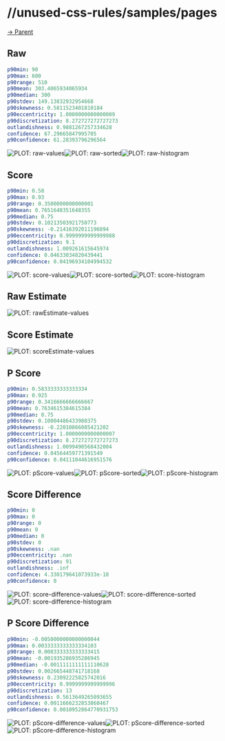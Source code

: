
# //unused-css-rules/samples/pages

[→ Parent](../..)


## Raw


```yaml
p90min: 90
p90max: 600
p90range: 510
p90mean: 303.4065934065934
p90median: 300
p90stdev: 149.13832932954668
p90skewness: 0.5811523401810184
p90eccentricity: 1.0000000000000009
p90discretization: 8.272727272727273
outlandishness: 0.9881267257334628
confidence: 67.29665847995705
p90confidence: 61.28393796296564

```

![PLOT: raw-values](./raw/values.svg)![PLOT: raw-sorted](./raw/sorted.svg)![PLOT: raw-histogram](./raw/histogram.svg)
## Score


```yaml
p90min: 0.58
p90max: 0.93
p90range: 0.3500000000000001
p90mean: 0.7651648351648355
p90median: 0.75
p90stdev: 0.10213503921750773
p90skewness: -0.21416392011196894
p90eccentricity: 0.9999999999999988
p90discretization: 9.1
outlandishness: 1.009261615645974
confidence: 0.04633034820439441
p90confidence: 0.04196934104994532

```

![PLOT: score-values](./score/values.svg)![PLOT: score-sorted](./score/sorted.svg)![PLOT: score-histogram](./score/histogram.svg)
## Raw Estimate

![PLOT: rawEstimate-values](./rawEstimate/values.svg)
## Score Estimate

![PLOT: scoreEstimate-values](./scoreEstimate/values.svg)
## P Score


```yaml
p90min: 0.5833333333333334
p90max: 0.925
p90range: 0.3416666666666667
p90mean: 0.7634615384615384
p90median: 0.75
p90stdev: 0.10004486433980375
p90skewness: -0.22010866085421202
p90eccentricity: 1.0000000000000007
p90discretization: 8.272727272727273
outlandishness: 1.0099490568432004
confidence: 0.04564459771391549
p90confidence: 0.04111044616951576

```

![PLOT: pScore-values](./pScore/values.svg)![PLOT: pScore-sorted](./pScore/sorted.svg)![PLOT: pScore-histogram](./pScore/histogram.svg)
## Score Difference


```yaml
p90min: 0
p90max: 0
p90range: 0
p90mean: 0
p90median: 0
p90stdev: 0
p90skewness: .nan
p90eccentricity: .nan
p90discretization: 91
outlandishness: .inf
confidence: 4.330179641073933e-18
p90confidence: 0

```

![PLOT: score-difference-values](./score-difference/values.svg)![PLOT: score-difference-sorted](./score-difference/sorted.svg)![PLOT: score-difference-histogram](./score-difference/histogram.svg)
## P Score Difference


```yaml
p90min: -0.0050000000000000044
p90max: 0.0033333333333334103
p90range: 0.008333333333333415
p90mean: -0.001935286935286945
p90median: -0.0011111111111110628
p90stdev: 0.002665448741718168
p90skewness: 0.23092225825742016
p90eccentricity: 0.9999999999999996
p90discretization: 13
outlandishness: 0.5613649265093655
confidence: 0.0011666232853860467
p90confidence: 0.0010952864770931753

```

![PLOT: pScore-difference-values](./pScore-difference/values.svg)![PLOT: pScore-difference-sorted](./pScore-difference/sorted.svg)![PLOT: pScore-difference-histogram](./pScore-difference/histogram.svg)